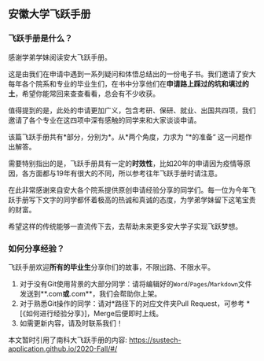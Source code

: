 ## 安徽大学飞跃手册

### 飞跃手册是什么？

感谢学弟学妹阅读安大飞跃手册。

这是由我们在申请中遇到一系列疑问和体悟总结出的一份电子书。我们邀请了安大每年各个院系和专业的毕业生们，在书中分享他们在**申请路上踩过的坑和填过的土**，希望你能常回来查查看看，总会有不少收获。

值得提到的是，此处的申请更加广义，包含考研、保研、就业、出国共四项，我们邀请了各个专业在这四项中深有感触的同学来和大家谈谈申请。

该篇飞跃手册共有\*部分，分别为\*。从\*两个角度，力求为 “\*的准备“ 这一问题作出解答。

需要特别指出的是，飞跃手册具有一定的**时效性**，比如20年的申请因为疫情等原因，各方面都与19年有很大的不同，所以参考往年飞跃手册时请注意。

在此非常感谢来自安大各个院系提供原创申请经验分享的同学们。每一位为今年飞跃手册写下文字的同学都怀着极高的热诚和真诚的态度，为学弟学妹留下这笔宝贵的财富。

希望这样的传统能够一直流传下去，去帮助未来更多安大学子实现飞跃梦想。

### 如何分享经验？

飞跃手册欢迎**所有的毕业生**分享你们的故事，不限出路、不限水平。

1. 对于没有Git使用背景的大部分同学：请将编辑好的`Word`/`Pages`/`Markdown`文件发送到**.com**或**.com**，我们会帮助你上架。
2. 对于熟悉Git操作的同学：请对\*路径下的对应文件夹Pull Request，可参考 \*[《如何进行经验分享》]，Merge后便即时上线。
3. 如需更新内容，请及时联系我们！

本文暂时引用了南科大飞跃手册的内容: https://sustech-application.github.io/2020-Fall/#/
